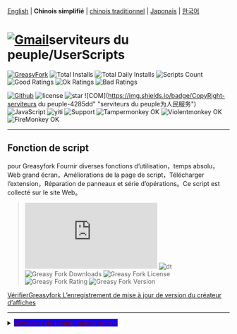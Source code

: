 [English](/en/scripts/497346 "Greasyfork Utility Toolkit") | **Chinois simplifié** | [chinois traditionnel](/zh-TW/scripts/497346 "Greasyfork Utility Toolkit") | [Japonais](/ja/scripts/497346 "Greasyfork Utility Toolkit") | [한국어](/ko/scripts/497346 "Greasyfork Utility Toolkit")

# [![Gmail](https://img.shields.io/badge/Contact-Gmail-yellow?svg&)](mailto:toniaiwanowskiskr47@gmail.com)serviteurs du peuple/UserScripts

[![GreasyFork](https://img.shields.io/static/v1?label=%20&message=GreasyFork&style=flat-square&labelColor=7B0000&color=960000&logo=data:image/png;base64,iVBORw0KGgoAAAANSUhEUgAAABAAAAAQCAYAAAAf8/9hAAAABmJLR0QA/wD/AP+gvaeTAAAACXBIWXMAAAsTAAALEwEAmpwYAAAAB3RJTUUH3ggEBCQHM3fXsAAAAVdJREFUOMudkz2qwkAUhc/goBaGJBgUtBCZyj0ILkpwAW7Bws4yO3AHLiCtEFD8KVREkoiFxZzX5A2KGfN4F04zMN+ce+5c4LMUgDmANYBnrnV+plBSi+FwyHq9TgA2LQpvCiEiABwMBtzv95RSfoNEHy8DYBzHrNVqVEr9BWKcqNFoxF6vx3a7zc1mYyC73a4MogBg7vs+z+czO50OW60Wt9stK5UKp9Mpj8cjq9WqDTBHnjAdxzGQZrPJw+HA31oulzbAWgLoA0CWZVBKIY5jzGYzdLtdE9DlcrFNrY98zobqOA6TJKHW2jg4nU5sNBpFDp6mhVe5?svg&VasUwDHm9Xqm15u12o+/7Hy0gD8KatOd5vN/v1FozTVN6nkchxFuI6hsAAIMg4OPxMJCXdtTbR7JJCMEgCJhlGUlyPB4XfumozInrupxMJpRSRtZlKoNYl+m/6/wDuWAjtPfsQuwAAAAASUVORK5CYII= "Greasyfork")](https://greasyfork.org/users/1169082)
![Total Installs](https://img.shields.io/badge/dynamic/json?color=0084ff&label=Total%20Installs&query=$.totalInstalls&url=https://raw.githubusercontent.com/10086100886/UserScripts/main/docs/total_installs.json)
![Total Daily Installs](https://img.shields.io/badge/dynamic/json?color=0084ff&label=Total%20Daily%20Installs&query=$.totalDailyInstalls&url=https://raw.githubusercontent.com/10086100886/UserScripts/main/docs/total_installs.json)
![Scripts Count](https://img.shields.io/badge/dynamic/json?color=1E90FF&label=Scripts%20Count&query=$.numScripts&url=https://raw.githubusercontent.com/10086100886/UserScripts/main/docs/total_installs.json)
![Good Ratings](https://img.shields.io/badge/dynamic/json?color=4CAF50&label=Good%20Ratings&query=$.totalGoodRatings&url=https://raw.githubusercontent.com/10086100886/UserScripts/main/docs/total_installs.json)
![Ok Ratings](https://img.shields.io/badge/dynamic/json?color=FF9800&label=Ok%20Ratings&query=$.totalOkRatings&url=https://raw.githubusercontent.com/10086100886/UserScripts/main/docs/total_installs.json)
![Bad Ratings](https://img.shields.io/badge/dynamic/json?color=F44336&label=Bad%20Ratings&query=$.totalBadRatings&url=https://raw.githubusercontent.com/10086100886/UserScripts/main/docs/total_installs.json)

[![Github](https://img.shields.io/badge/Github-100000?svg&logo=github&logoColor=white)](https://github.com/10086100886/)
![license](https://img.shields.io/github/license/10086100886/UserScripts?svg&style=flat-square&color=4285dd&logo=github)
![star](https://img.shields.io/github/forks/10086100886/UserScripts?svg&style=flat-square&label=Fork&color=4285dd&logo=github" "Nombre de répliques")
![COM](https://img.shields.io/badge/CopyRight-serviteurs du peuple-4285dd" "serviteurs du peuple为人民服务")
![JavaScript](https://img.shields.io/badge/JavaScript-323330?svg&logo=javascript&logoColor=F7DF1E "JavaScript")
![yiti](https://img.shields.io/github/issues/10086100886/UserScripts/github-chinese?style=flat-square&logo=github&label=Issue "problème")
![Support](https://img.shields.io/badge/Support-Chrome%7CFirefox%7CEdge-blue?svg&)
![**Tampermonkey OK**](https://img.shields.io/badge/Tampermonkey-OK-006989?labelColor=012A36)
![**Violentmonkey OK**](https://img.shields.io/badge/Violentmonkey-OK-006989?labelColor=4B3F72)
![**FireMonkey OK**](https://img.shields.io/badge/FireMonkey-OK-006989?labelColor=885053)

---

## Fonction de script

pour Greasyfork Fournir diverses fonctions d’utilisation，temps absolu，Web grand écran，Améliorations de la page de script，Télécharger l’extension，Réparation de panneaux et série d’opérations。Ce script est collecté sur le site Web。
>![size](https://img.shields.io/github/size/10086100886/UserScripts/Greasyfork%20Utility%20Toolkit.user.js?color=%23990000)
![dt](https://img.shields.io/greasyfork/dt/497346?color=%23990000&label=Installs)
![Greasy Fork Downloads](https://img.shields.io/greasyfork/dd/497346?color=%23990000)
![Greasy Fork License](https://img.shields.io/greasyfork/l/497346?color=%23990000)
![Greasy Fork Rating](https://img.shields.io/greasyfork/rating-count/497346?color=%23990000)
![Greasy Fork Version](https://img.shields.io/greasyfork/v/497346?color=%23990000)

  <p><a href="#:~:text=Mettre à jour les informations">VérifierGreasyfork L’enregistrement de mise à jour de version du créateur d’affiches</a></p>

---

<details>
    <summary><mark style="background-color: rgb(17, 0, 255); color: rgb(122, 11, 39);">Serviteurs du peuple, autres scripts</mark></summary>
    <table>
        <thead>
            <tr>
                <th>Nom du script</th>
                <th>Description du scénario</th>
                <th>GitHub</th>
                <th>Greasyfork</th>
            </tr>
        </thead>
        <tbody>
            <tr>
                <td><a href="/zh-CN/scripts/497346" target="_blank"><strong>Greasyfork Artisan de la colle</strong></a></td>
                <td>Améliorergreasyfork,Copier le code，Téléchargement de scripts，Temps précis en secondes，Nettoyage de la page d’accueil，Discutez du rapport en un clic，Code de saut de liste de scripts ajouté à télécharger Embellir le code de vue et afficher les fichiers de référence du code，afficher l’icône de script，Accéder aux scripts pour adultes et à d’autres opérations</td>
                <td><a
                        href="https://raw.githubusercontent.com/10086100886/UserScripts/main/Greasyfork%20Utility%20Toolkit.user.js">Installer</a>
                </td>
                <td><a href="https://update.greasyfork.org/scripts/497346.user.js"><img
                            src="https://img.shields.io/greasyfork/dt/497346?color=%23990000&label=Installs"><br>Installer</a>
                </td>
            </tr>
            <tr>

                <td><a href="/zh-CN/scripts/497403" target="_blank"><strong>Copier la version modifiée autorisée</strong></a></td>
                <td>Interdire aux pages Web de faire caca sur les versions modifiées，vert pour la libération，interdiction rouge，instructions temporaires orange</td>
                <td><a
                        href="https://raw.githubusercontent.com/10086100886/UserScripts/main/clipboard.user.js">Installer</a>
                </td>
                <td><a href="https://update.greasyfork.org/scripts/497403.user.js"><img
                            src="https://img.shields.io/greasyfork/dt/497403?color=%23990000&label=Installs"><br>Installer</a>
                </td>
            </tr>
            <tr>

                <td><a href="/zh-CN/scripts/497317" target="_blank"><strong>GreasyforkLes détails s’appliquent pour ouvrir</strong></a></td>
                <td>La page de détails du script est ajoutée. Elle convient aux liens à ajouter. Cliquez pour ouvrir la page Web.，Cliquez pour copier</td>
                <td><a
                        href="https://raw.githubusercontent.com/10086100886/UserScripts/main/Greasy%20fork%20link.user.js">Installer</a>
                </td>
                <td><a href="https://update.greasyfork.org/scripts/497317.user.js"><img
                            src="https://img.shields.io/greasyfork/dt/497317?color=%23990000&label=Installs"><br>Installer</a>
                </td>
            </tr>
            <tr>

                <td><a href="/zh-CN/scripts/497346" target="_blank"><strong>Greasyfork ranks</strong></a></td>
                <td>liste de scripts ajouter une partition</td>
                <td><a
                        href="https://raw.githubusercontent.com/10086100886/UserScripts/main/Greasyfork%20ranks.user.js">Installer</a>
                </td>
                <td></td>
            </tr>
            <tr>

                <td><a href="/zh-CN/scripts/497682" target="_blank"><strong>MissavAssistant de sauvegarde</strong></a></td>
                <td>missSauvegarde de la liste de lecture，Prise en charge du téléchargement d’images et de l’enregistrement des informations vidéo.Exporter la page Web locale Prise en charge de l’exportation verswebdav</td>
                <td><a
                        href="https://raw.githubusercontent.com/10086100886/UserScripts/main/missavexplorer.user.js">Installer</a>
                </td>
                <td><a href="https://update.greasyfork.org/scripts/497682.user.js"><img
                            src="https://img.shields.io/greasyfork/dt/497682?color=%23990000&label=Installs"><br>Installer</a>
                </td>
            </tr>
            <tr>

                <td><a href="/zh-CN/scripts/498625" target="_blank"><strong>Remove Link Underlines</strong></a></td>
                <td>Supprimer le soulignement de la page Web</td>
                <td><a
                        href="https://raw.githubusercontent.com/10086100886/UserScripts/main/Remove%20Link%20Underlines.user.js">Installer</a>
                </td>
                <td><a href="https://update.greasyfork.org/scripts/498625.user.js"><img
                            src="https://img.shields.io/greasyfork/dt/498625?color=%23990000&label=Installs"><br>Installer</a>
                </td>
            </tr>
            <tr>

                <td><a href="/zh-CN/scripts/498906" target="_blank"><strong>Mettre en surbrillance des mots-clés sur les pages Web</strong></a></td>
                <td>Surligner du texte sur des pages Web</td>
                <td><a
                        href="https://raw.githubusercontent.com/10086100886/UserScripts/main/%E7%BD%91%E9%A1%B5%E9%AB%98%E4%BA%AE%E5%85%B3%E9%94%AE%E5%AD%97%2B.user.js">Installer</a>
                </td>
                <td><a href="https://update.greasyfork.org/scripts/498906.user.js"><img
                            src="https://img.shields.io/greasyfork/dt/498906?color=%23990000&label=Installs"><br>Installer</a>
                </td>
            </tr>
            <tr>

                <td><a href="/zh-CN/scripts/498904" target="_blank"><strong>Script Finder+</strong></a></td>
                <td>Script Finder est un script utilisateur（userscript），Il vous aide à trouver et à gérer les scripts utilisateur sur n’importe quel site Web</td>
                <td><a
                        href="https://raw.githubusercontent.com/10086100886/UserScripts/main/Script%20Finder%2B.user.js">Installer</a>
                </td>
                <td><a href="https://update.greasyfork.org/scripts/498904.user.js"><img
                            src="https://img.shields.io/greasyfork/dt/498904?color=%23990000&label=Installs"><br>Installer</a>
                </td>
            </tr>
            <tr>

                <td><a href="/zh-CN/scripts/500255" target="_blank"><strong>Épingler sur les boutons du haut et du bas</strong></a></td>
                <td>Modifié à partir deGreasyforkscript utilisateur Ajouter des boutons en haut et en bas aux pages Web，Facilite un déplacement rapide vers le haut ou le bas des longues pages。 Ajout du changement de couleur des boutons lors du défilement vers le bas，3S’arrête automatiquement s’il n’y a pas de défilement en quelques secondes</td>
                <td><a
                        href="https://raw.githubusercontent.com/10086100886/UserScripts/main/%E7%BD%AE%E9%A0%82%E5%92%8C%E7%BD%AE%E5%BA%95%E6%8C%89%E9%88%95.user.js">Installer</a>
                </td>
                <td><a href="https://update.greasyfork.org/scripts/500255.user.js"><img
                            src="https://img.shields.io/greasyfork/dt/500255?color=%23990000&label=Installs"><br>Installer</a>
                </td>
            </tr>
            <tr>

                <td><a href="/zh-CN/scripts/500262" target="_blank"><strong>Bloquer des sites spécifiques des résultats de recherche</strong></a></td>
                <td>Bloquer des sites spécifiques des résultats des moteurs de recherche，Aidez les utilisateurs à filtrer les résultats de recherche indésirables。 Site de blocage d’entrée personnalisé。Format"-zhihu""-baidu" Utilisé pour bloquer le contenu de la recherche Google</td>
                <td><a
                        href="https://raw.githubusercontent.com/10086100886/UserScripts/main/%E5%9C%A8%E6%90%9C%E7%B4%A2%E7%BB%93%E6%9E%9C%E4%B8%AD%E5%B1%8F%E8%94%BD%E6%8C%87%E5%AE%9A%E7%AB%99%E7%82%B9.user.js">Installer</a>
                </td>
                <td><a href="https://update.greasyfork.org/scripts/500262.user.js"><img
                            src="https://img.shields.io/greasyfork/dt/500255?color=%23990000&label=Installs"><br>Installer</a>
                </td>
            </tr>
        </tbody>
    </table>
</details>


## Caractéristiques
### Détails du script

- Basculer entre la vue du document et la vue Web
- Copier le code
- afficher l’icône de script
- Vider le cache des icônes
- Historique des scripts ajouté à l’installation
- Ajouter un bouton de téléchargement
- Le code du script affiche le numéro de ligne
- Trier la liste des scripts par date de création
- Copier la déclaration de la bibliothèque
- Afficher le nombre de fichiers référencés
- Copier le lien court
- Embellir les extraits de code
- Embellir le code de vue

### liste de scripts

- Affichage de la liste des téléchargements d’installation
- Verrouiller les paramètres de langue
- Afficher les notes
- Afficher le code source
- Utiliser l’ancienne liste
- Afficher tous les scripts de langue
- Déplacer la barre latérale
- Trier la liste des scripts par date de création

### Embellir les contrôles

- Contrôler l’embellissement
- Embellir les étiquettes des zones de sélection et des boutons radio

### Applicable à

- Activer l’amélioration
- ouvrir dans une nouvelle fenêtre
- Le nombre de scripts affichés dans le forum
- Les détails s’appliquent pour ouvrir:
  - Recherche de forums
  - La page Web s’ouvre
  - Invite contextuelle

### Page d’accueil

- Nettoyer l’ancien contenu de la page d’accueil
- Nombre de jours pour nettoyer la page d’accueil
- Opération d’ajout de script sur la page d’accueil
- Masquer les commentaires récents
- La page d’accueil affiche des statistiques

### Barre de navigation

- Option ajoutée pour publier de nouveaux scripts
- Aller au script pour adultes
- Correction du style de la barre de navigation
- Ajouter à la barre de navigation pour ouvrir cette interface
- Alignement de la barre de navigation

### site web

- Activer automatiquement l’embellissement de la boîte d’édition de code
- Ouvrir un lien dans un nouvel onglet
- date précise
- Maximiser la navigation sur le site Web
- Rapport en un clic
- mise en évidence du code local
- Icône cachée
- montrer l’icône
- Grayscale a lu les commentaires
- Masquer les commentaires lus
- Barre de navigation latérale
- Image de l’utilisateur de l’agent

---

## Thank you

### script cité

- [Auto Enable Syntax-Highlighting Source Editor](https://greasyfork.org/zh-CN/scripts/22223)
- [Greasyfork in your language](https://greasyfork.org/zh-CN/scripts/6245)
- [Greasyfork optimisation](https://greasyfork.org/zh-CN/scripts/411837)
- [GreasyFork Copy Code Snippet](https://greasyfork.org/zh-CN/scripts/423726)
- [Download Script Button](https://greasyfork.org/zh-CN/scripts/420872)
- [GreasyFork Script Icon](https://greasyfork.org/zh-CN/scripts/6861)
- [Add "Post a new script" Link](https://greasyfork.org/zh-CN/scripts/450357)
- [Open Scripts List Sorting for Creation Date by Default](https://greasyfork.org/zh-CN/scripts/495477)
- [Absolute Time on GreasyFork](https://greasyfork.org/zh-CN/scripts/470348)
- [pli greasyfork Discussion expirée](https://greasyfork.org/scripts/426549/)
- [maximale Fensterbreite auf nutzen](https://greasyfork.org/de/scripts/36037)
- [Toggle HTML View](https://greasyfork.org/de/scripts/471149)
- [GreasyFork Header Style Fix](https://greasyfork.org/zh-CN/scripts/473269)
- [Greasy Fork Dark Theme](https://greasyfork.org/zh-CN/scripts/436913)
- [Greasyfork embellir](https://greasyfork.org/zh-CN/scripts/446849)
- [Greasy Fork Améliorer](https://greasyfork.org/zh-CN/scripts/467078)
- [Greasy Fork URL Nettoyage du nom du script](https://greasyfork.org/scripts/431940/)
- [Greasyfork optimisation](https://greasyfork.org/zh-CN/scripts/475722)
- [Greasy Fork: Mark Script Discussions as Read](https://greasyfork.org/scripts/438010)
- [Greasy Fork Bookmark](https://greasyfork.org/scripts/493406)
- [GreasyFork Signalez les commentaires indésirables en un seul clic](https://greasyfork.org/scripts/474395)

---

## affichage d’images:

<img src="https://img.xwyue.com/i/2024/07/12/669052994d5f4.png" alt="nav.png" width="800">
<img src="https://img.xwyue.com/i/2024/07/12/66905299aaa1e.png" alt="rep2.png" width="800">
<img src="https://img.xwyue.com/i/2024/07/12/6690529a9d5e5.png" alt="rep1.png" width="800">
<img src="https://img.xwyue.com/i/2024/07/12/6690529c24d9a.png" alt="time.png" width="800">
<img src="https://img.xwyue.com/i/2024/07/12/6690529c57dab.png" alt="user.png" width="800">
<img src="https://img.xwyue.com/i/2024/07/12/6690529c62ebd.png" alt="maxw.png" width="800">
<img src="https://img.xwyue.com/i/2024/07/12/6690529c744ea.png" alt="hidec.png" width="800">
<img src="https://img.xwyue.com/i/2024/07/12/6690529c84351.png" alt="libdown.png" width="800">
<img src="https://img.xwyue.com/i/2024/07/12/6690529ca36ab.png" alt="scriptdet.png" width="800">
<img src="https://img.xwyue.com/i/2024/07/12/6690529cb6d3f.png" alt="scripcode.png" width="800">
<img src="https://img.xwyue.com/i/2024/07/12/6690529cbdc2f.png" alt="code2.png" width="800">
<img src="https://img.xwyue.com/i/2024/07/12/6690529cce8da.png" alt="hisdown.png" width="800">
<img src="https://img.xwyue.com/i/2024/07/12/6690529ccfeab.png" alt="scriptlist.png" width="800">
<img src="https://img.xwyue.com/i/2024/07/12/6690529cd54fc.png" alt="allscriptlist.png" width="800">

---

## Mettre à jour les informations
- 2024/7/17 2.2.0.9
  - Augmenter[GreasyFork optimisation](https://greasyfork.org/zh-CN/scripts/475722)Script en affichage double colonne
  - Augmenter[GreasyFork optimisation](https://greasyfork.org/zh-CN/scripts/475722)Embellir la barre de navigation dans
  - Ajouter une barre d’action latérale fixe au site Web
- 2024/7/15 2.2.0.8
  
  - Prise en charge complète des langues traditionnelles
- 2024/7/15 2.2.0.7
  
  - Ajouter un commutateur de barre de navigation latérale
  - Ajouter un proxy d’image
    - Le proxy d’image ne fonctionne pas lorsqu’il est activé[GreasyFork optimisation](https://greasyfork.org/zh-CN/scripts/475722)Navigation dans les images
  - Correction du problème d’affichage des images en dehors du navigateur sur les appareils mobiles
  - Modifier pour vérifier automatiquement l’embellissement lors de la modification du code
- 2024/7/14 2.2.0.6
  
  - Extension de la barre de navigation ajoutée"Plus"
  - Augmenter[Greasy Fork Améliorer](https://greasyfork.org/zh-CN/scripts/467078)Barre de navigation latérale dans
  - Améliorer la prise en charge de plusieurs langues
- 2024/7/13 2.2.0.5
  
  - Ajouter une connexion automatique[GreasyFork optimisation](https://greasyfork.org/zh-CN/scripts/475722)
  - Correction de l’état d’installation du script sur la liste d’affichage
  - Améliorer la prise en charge de plusieurs langues


---

<p><a href="https://github.com/10086100886/UserScripts"><strong>Plus de scripts utilisateur</strong></a> /
<a href="#">retour au sommet↑</a></p>



